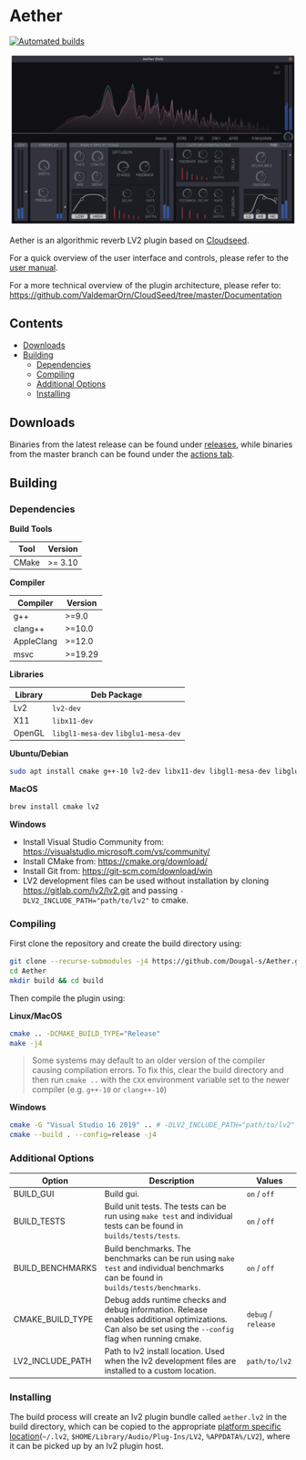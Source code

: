 # Aether

[![Automated builds](https://github.com/Dougal-s/Aether/workflows/Automated%20builds/badge.svg?branch=master&event=push)](https://github.com/Dougal-s/Aether/actions/workflows/build.yml?query=branch%3Amaster)

![screenshot of the Aether UI](screenshot.png)

Aether is an algorithmic reverb LV2 plugin based on [Cloudseed](https://github.com/ValdemarOrn/CloudSeed).

For a quick overview of the user interface and controls, please refer to the [user manual](usermanual/USERMANUAL.md).

For a more technical overview of the plugin architecture, please refer to:
https://github.com/ValdemarOrn/CloudSeed/tree/master/Documentation

## Contents
* [Downloads](#Downloads)
* [Building](#Building)
	* [Dependencies](#dependencies)
	* [Compiling](#compiling)
	* [Additional Options](#additional-options)
	* [Installing](#installing)

## Downloads
Binaries from the latest release can be found under [releases](https://github.com/Dougal-s/Aether/releases), while binaries from the master branch can be found under the [actions tab](https://github.com/Dougal-s/Aether/actions/workflows/build.yml?query=branch%3Amaster).

## Building

### Dependencies

**Build Tools**

| Tool  | Version |
| ----- | ------- |
| CMake | >= 3.10 |

**Compiler**

| Compiler | Version |
| -------- | ------- |
| g++      | >=9.0  |
| clang++  | >=10.0  |
| AppleClang  | >=12.0  |
| msvc     | >=19.29 |

**Libraries**

| Library | Deb Package  |
| ------- | ------------ |
| Lv2     | `lv2-dev`    |
| X11     | `libx11-dev` |
| OpenGL  | `libgl1-mesa-dev` `libglu1-mesa-dev` |

**Ubuntu/Debian**
```bash
sudo apt install cmake g++-10 lv2-dev libx11-dev libgl1-mesa-dev libglu1-mesa-dev
```

**MacOS**
```bash
brew install cmake lv2
```

**Windows**
* Install Visual Studio Community from: https://visualstudio.microsoft.com/vs/community/
* Install CMake from: https://cmake.org/download/
* Install Git from: https://git-scm.com/download/win
* LV2 development files can be used without installation by cloning https://gitlab.com/lv2/lv2.git and passing `-DLV2_INCLUDE_PATH="path/to/lv2"` to cmake.

### Compiling

First clone the repository and create the build directory using:
```bash
git clone --recurse-submodules -j4 https://github.com/Dougal-s/Aether.git
cd Aether
mkdir build && cd build
```

Then compile the plugin using:

**Linux/MacOS**
```bash
cmake .. -DCMAKE_BUILD_TYPE="Release"
make -j4
```
> Some systems may default to an older version of the compiler causing compilation errors. To fix this, clear the build directory and then run `cmake ..` with the `CXX` environment variable set to the newer compiler (e.g. `g++-10` or `clang++-10`)

**Windows**
```bash
cmake -G "Visual Studio 16 2019" .. # -DLV2_INCLUDE_PATH="path/to/lv2"
cmake --build . --config=release -j4
```

### Additional Options

| Option      | Description | Values   |
| ----------- | ----------- | -------- |
| BUILD_GUI | Build gui.  | `on` / `off` |
| BUILD_TESTS | Build unit tests. The tests can be run using `make test` and individual tests can be found in `builds/tests/tests`. | `on` / `off` |
| BUILD_BENCHMARKS | Build benchmarks. The benchmarks can be run using `make test` and individual benchmarks can be found in `builds/tests/benchmarks`. | `on` / `off` |
| CMAKE_BUILD_TYPE | Debug adds runtime checks and debug information. Release enables additional optimizations. Can also be set using the `--config` flag when running cmake.  | `debug` / `release` |
| LV2_INCLUDE_PATH | Path to lv2 install location. Used when the lv2 development files are installed to a custom location.  | `path/to/lv2` |

### Installing

The build process will create an lv2 plugin bundle called `aether.lv2` in the build directory, which can be copied to the appropriate [platform specific location](https://lv2plug.in/pages/filesystem-hierarchy-standard.html)(`~/.lv2`, `$HOME/Library/Audio/Plug-Ins/LV2`, `%APPDATA%/LV2`), where it can be picked up by an lv2 plugin host.
